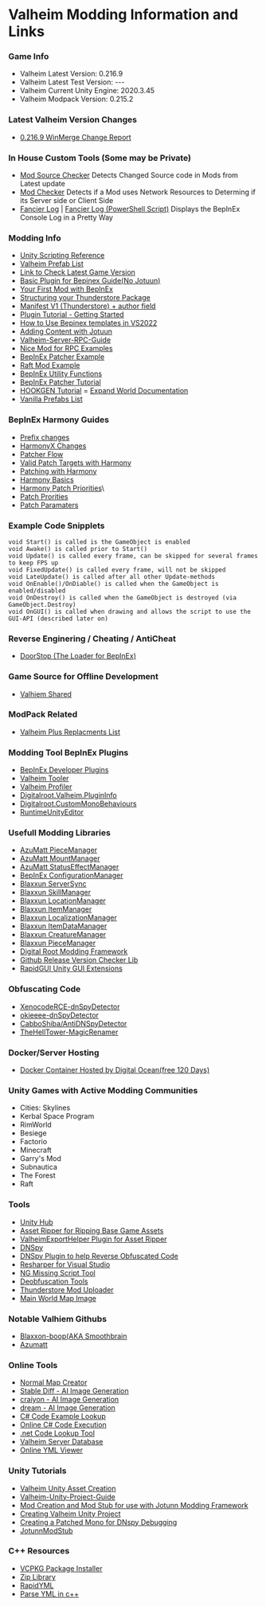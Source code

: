 # Valheim Modding Information and Links

### Game Info
- Valheim Latest Version: 0.216.9
- Valheim Latest Test Version: ---
- Valheim Current Unity Engine: 2020.3.45
- Valheim Modpack Version: 0.215.2

### Latest Valheim Version Changes
- [0.216.9 WinMerge Change Report](https://hsvalhiem.github.io/Valheim-Sourcecode-Changes/)

### In House Custom Tools (Some may be Private)
- [Mod Source Checker](https://github.com/HSValhiem/HST_ModSourceChecker) Detects Changed Source code in Mods from Latest update
- [Mod Checker](https://github.com/HSValhiem/HST_ModChecker) Detects if a Mod uses Network Resources to Determing if its Server side or Client Side
- [Fancier Log](https://github.com/HSValhiem/HST_FancierLog) | [Fancier Log (PowerShell Script)](https://github.com/HSValhiem/HS_fancier_log_file) Displays the BepInEx Console Log in a Pretty Way

### Modding Info
- [Unity Scripting Reference](https://docs.unity3d.com/2020.3/Documentation/ScriptReference/index.html)
- [Valheim Prefab List](https://valheim-modding.github.io/Jotunn/data/prefabs/prefab-list.html)
- [Link to Check Latest Game Version](https://store.steampowered.com/news/app/892970)
- [Basic Plugin for Bepinex Guide(No Jotuun)](https://docs.bepinex.dev/articles/dev_guide/plugin_tutorial/1_setup.html)
- [Your First Mod with BepInEx](https://mroshaw.github.io/Subnautica/yourfirstmod_sn/codingthemod_bepinex.html)
- [Structuring your Thunderstore Package](https://github.com/ebkr/r2modmanPlus/wiki/Structuring-your-Thunderstore-package)
- [Manifest V1 (Thunderstore) + author field](https://github.com/ebkr/r2modmanPlus/wiki/Installing-mods-locally#manifest-v1-thunderstore--author-field)
- [Plugin Tutorial - Getting Started](https://docs.bepinex.dev/articles/dev_guide/plugin_tutorial/2_plugin_start.html)
- [How to Use Bepinex templates in VS2022](https://github.com/BepInEx/BepInEx.Templates)
- [Adding Content with Jotuun](https://valheim-modding.github.io/Jotunn/tutorials/pieces.html)
- [Valheim-Server-RPC-Guide](https://github.com/M4cs/Valheim-Server-RPC-Guide)
- [Nice Mod for RPC Examples](https://github.com/Mydayyy/Valheim-ServerSideMap)
- [BepInEx Patcher Example](https://github.com/blaxxun-boop/ConfigWatcher/blob/master/ConfigWatcher/ConfigWatcher.cs#LL9C1-L12C48)
- [Raft Mod Example](https://www.raftmodding.com/mods/aquariums)
- [BepInEx Utility Functions](https://github.com/BepInEx/BepInEx.Utility)
- [BepInEx Patcher Tutorial](https://docs.bepinex.dev/articles/dev_guide/preloader_patchers.html)
- [HOOKGEN Tutorial](https://github.com/MonoMod/MonoMod/blob/master/README-RuntimeDetour.md#using-hookgen)
= [Expand World Documentation](https://github.com/JereKuusela/valheim-expand_world)
- [Vanilla Prefabs List](https://valheim-modding.github.io/Jotunn/data/prefabs/overview.html)


### BepInEx Harmony Guides
- [Prefix changes](https://github.com/BepInEx/HarmonyX/wiki/Prefix-changes)
- [HarmonyX Changes](https://github.com/BepInEx/HarmonyX/wiki/Difference-between-Harmony-and-HarmonyX)
- [Patcher Flow](https://outward.fandom.com/wiki/Mod_development_guide/Harmony)
- [Valid Patch Targets with Harmony](https://github.com/BepInEx/HarmonyX/wiki/Valid-patch-targets)
- [Patching with Harmony](https://github.com/BepInEx/HarmonyX/wiki/Patching-with-Harmony)
- [Harmony Basics](https://api.raftmodding.com/modding-tutorials/harmony-basics)
- [Harmony Patch Priorities](https://harmony.pardeike.net/articles/priorities.html)\
- [Patch Prorities](https://harmony.pardeike.net/articles/priorities.html)
- [Patch Paramaters](https://github.com/BepInEx/HarmonyX/wiki/Patch-parameters)


### Example Code Snipplets
    void Start() is called is the GameObject is enabled
    void Awake() is called prior to Start()
    void Update() is called every frame, can be skipped for several frames to keep FPS up
    void FixedUpdate() is called every frame, will not be skipped
    void LateUpdate() is called after all other Update-methods
    void OnEnable()/OnDiable() is called when the GameObject is enabled/disabled
    void OnDestroy() is called when the GameObject is destroyed (via GameObject.Destroy)
    void OnGUI() is called when drawing and allows the script to use the GUI-API (described later on)
    
### Reverse Enginering / Cheating / AntiCheat
- [DoorStop (The Loader for BepInEx)](https://github.com/NeighTools/UnityDoorstop)

### Game Source for Offline Development
- [Valhiem Shared](https://cs.rin.ru/forum/viewtopic.php?f=10&t=97899&start=990)

### ModPack Related
- [Valheim Plus Replacments List](https://github.com/AzumattDev/Valheim-Plus-Replacements)

### Modding Tool BepInEx Plugins
- [BepInEx Developer Plugins](https://docs.bepinex.dev/articles/dev_guide/dev_tools.html)
- [Valheim Tooler](https://github.com/Astropilot/ValheimTooler)
- [Valheim Profiler](https://valheim.thunderstore.io/package/Azumatt/PerformanceTracker/)
- [Digitalroot.Valheim.PluginInfo](https://github.com/Digitalroot-Valheim/Digitalroot.Valheim.PluginInfo)
- [Digitalroot.CustomMonoBehaviours](https://github.com/Digitalroot-Valheim/Digitalroot.CustomMonoBehaviours)
- [RuntimeUnityEditor](https://github.com/ManlyMarco/RuntimeUnityEditor#readme)


### Usefull Modding Libraries
- [AzuMatt PieceManager](https://github.com/AzumattDev/PieceManager)
- [AzuMatt MountManager](https://github.com/AzumattDev/MountManager)
- [AzuMatt StatusEffectManager](https://github.com/AzumattDev/StatusEffectManager)
- [BepInEx ConfigurationManager](https://github.com/BepInEx/BepInEx.ConfigurationManager)
- [Blaxxun ServerSync](https://github.com/blaxxun-boop/ServerSync)
- [Blaxxun SkillManager](https://github.com/blaxxun-boop/SkillManager)
- [Blaxxun LocationManager](https://github.com/blaxxun-boop/LocationManager)
- [Blaxxun ItemManager](https://github.com/blaxxun-boop/LocationManager)
- [Blaxxun LocalizationManager](https://github.com/blaxxun-boop/LocationManager)
- [Blaxxun ItemDataManager](https://github.com/blaxxun-boop/LocationManager)
- [Blaxxun CreatureManager](https://github.com/blaxxun-boop/LocationManager)
- [Blaxxun PieceManager](https://github.com/blaxxun-boop/LocationManager)
- [Digital Root Modding Framework](https://github.com/Digitalroot-Valheim/DMF)
- [Github Release Version Checker Lib](https://github.com/Digitalroot-Valheim/VersionCheck)
- [RapidGUI Unity GUI Extensions](https://github.com/fuqunaga/RapidGUI)

### Obfuscating Code
- [XenocodeRCE-dnSpyDetector](https://github.com/XenocodeRCE/dnSpyDetector)
- [okieeee-dnSpyDetector](https://github.com/okieeee/dnSpyDetector)
- [CabboShiba/AntiDNSpyDetector](https://github.com/CabboShiba/AntiDNSpyDetector)
- [TheHellTower-MagicRenamer](https://github.com/TheHellTower/MagicRenamer)

### Docker/Server Hosting
- [Docker Container Hosted by Digital Ocean(free 120 Days)](https://github.com/azizn03/valheim_server_digitalocean)

### Unity Games with Active Modding Communities
- Cities: Skylines
- Kerbal Space Program
- RimWorld
- Besiege
- Factorio
- Minecraft
- Garry's Mod
- Subnautica
- The Forest
- Raft

### Tools
- [Unity Hub](https://public-cdn.cloud.unity3d.com/hub/prod/UnityHubSetup.exe)
- [Asset Ripper for Ripping Base Game Assets](https://github.com/AssetRipper/AssetRipper)
- [ValheimExportHelper Plugin for Asset Ripper](https://github.com/heinermann/ValheimExportHelper)
- [DNSpy](https://github.com/dnSpyEx/dnSpy)
- [DNSpy Plugin to help Reverse Obfuscated Code](https://github.com/holly-hacker/dnSpy.Extension.HoLLy)
- [Resharper for Visual Studio](https://www.jetbrains.com/resharper/download/#section=web-installer)
- [NG Missing Script Tool](https://assetstore.unity.com/packages/tools/utilities/ng-missing-script-recovery-102272#reviews)
- [Deobfuscation Tools](https://github.com/NotPrab/.NET-Deobfuscator)
- [Thunderstore Mod Uploader](https://github.com/Digitalroot-Valheim/Digitalroot.ModUploader)
- [Main World Map Image](https://preview.redd.it/5uljbr2k8ev71.jpg?width=3728&format=pjpg&auto=webp&v=enabled&s=176b911c42475d4b190f79305a7ead415bedb48d)

### Notable Valhiem Githubs
- [Blaxxon-boop(AKA Smoothbrain](https://github.com/blaxxun-boop)
- [Azumatt](https://github.com/AzumattDev)

### Online Tools
- [Normal Map Creator](https://cpetry.github.io/NormalMap-Online)
- [Stable Diff - AI Image Generation](https://stablediffusionweb.com/#demo)
- [craiyon - AI Image Generation](https://www.craiyon.com)
- [dream - AI Image Generation](https://dream.ai/create)
- [C# Code Example Lookup](https://csharp.hotexamples.com/)
- [Online C# Code Execution](https://dotnetfiddle.net/)
- [.net Code Lookup Tool](https://learn.microsoft.com/en-us/dotnet/api/system.reflection.propertyinfo.setvalue?view=netframework-4.6.2)
- [Valheim Server Database](https://valheimservers.net)
- [Online YML Viewer](https://jsonformatter.org/yaml-viewer)

### Unity Tutorials
- [Valheim Unity Asset Creation](https://valheim-modding.github.io/Jotunn/tutorials/asset-creation.html)
- [Valheim-Unity-Project-Guide](https://github.com/Valheim-Modding/Wiki/wiki/Valheim-Unity-Project-Guide)
- [Mod Creation and Mod Stub for use with Jotunn Modding Framework](https://valheim-modding.github.io/Jotunn/guides/overview.html)
- [Creating Valheim Unity Project](https://github.com/Valheim-Modding/Wiki/wiki/Valheim-Unity-Project-Guide)
- [Creating a Patched Mono for DNspy Debugging](https://github.com/Neoshrimp/dnSpy-Unity-mono-unity2021.xx)
- [JotunnModStub](https://github.com/Valheim-Modding/JotunnModStub)

### C++ Resources
- [VCPKG Package Installer](https://vcpkg.io/en/getting-started.html)
- [Zip Library](https://github.com/sthagen/kuba---zip)
- [RapidYML](https://github.com/biojppm/rapidyaml#quick-start)
- [Parse YML in c++](https://stackoverflow.com/questions/365155/parse-yaml-files-in-c)
